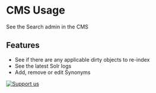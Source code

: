 # CMS Usage

See the Search admin in the CMS

## Features
- See if there are any applicable dirty objects to re-index
- See the latest Solr logs
- Add, remove or edit Synonyms


[![Support us](https://enjoy.gitstore.app/repositories/badge-Firesphere/silverstripe-solr-search.svg)](https://enjoy.gitstore.app/repositories/badge-Firesphere/silverstripe-solr-search.svg)
